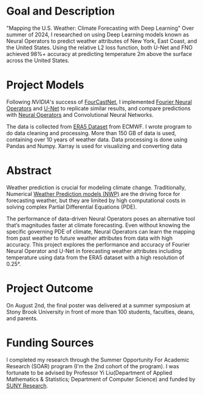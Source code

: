 # Goal and Description 
"Mapping the U.S. Weather: Climate Forecasting with Deep Learning" 
Over summer of 2024, I researched on using Deep Learning models known as Neural Operators to predict weather attributes of New York, East Coast, and the United States. Using the relative L2 loss function, both U-Net and FNO achieved 98%+ accuracy at predicting temperature 2m above the surface across the United States. 

# Project Models
Following *NVIDIA*'s success of [FourCastNet](https://docs.nvidia.com/deeplearning/modulus/modulus-sym/user_guide/neural_operators/fourcastnet.html), I implemented [Fourier Neural Operators](https://arxiv.org/pdf/2010.08895) and [U-Net](https://arxiv.org/pdf/1505.04597) to replicate similar results, and compare predictions with [Neural Operators](https://zongyi-li.github.io/neural-operator/) and Convolutional Neural Networks. 

The data is collected from [ERA5 Dataset](https://cds.climate.copernicus.eu/datasets/reanalysis-era5-single-levels?tab=download) from ECMWF. I wrote program to do data cleaning and processing. More than 150 GB of data is used, containing over 10 years of weather data. Data processing is done using Pandas and Numpy. Xarray is used for visualizing and converting data


# Abstract
Weather prediction is crucial for modeling climate change. Traditionally, Numerical [Weather Prediction models (NWP)](https://www.ncei.noaa.gov/products/weather-climate-models/numerical-weather-prediction) are the driving force for forecasting weather, but they are limited by high computational costs in solving complex Partial Differential Equations (PDE). 

The performance of data-driven Neural Operators poses an alternative tool that’s magnitudes faster at climate forecasting. Even without knowing the specific governing PDE of climate, Neural Operators can learn the mapping from past weather to future weather attributes from data with high accuracy. This project explores the performance and accuracy of Fourier Neural Operator and U-Net in forecasting weather attributes including temperature using data from the ERA5 dataset with a high resolution of 0.25°.


# Project Outcome
On August 2nd, the final poster was delivered at a summer symposium at Stony Brook University in front of more than 100 students, faculties, deans, and parents. 


# Funding Sources 
I completed my research through the Summer Opportunity For Academic Research (SOAR) program (I'm the 2nd cohort of the program). I was fortunate to be advised by Professor Yi Liu(Department of Applied Mathematics & Statistics; Department of Computer Science) and funded by [SUNY Research](https://www.rfsuny.org/). 

